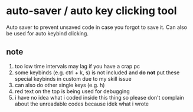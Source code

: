 # auto-saver / auto key clicking tool
Auto saver to prevent unsaved code in case you forgot to save it. Can also be used for auto keybind clicking.

## note
1. too low time intervals may lag if you have a crap pc
2. some keybinds (e.g. ctrl + k, s) is not included and **do not** put these special keybinds in custom due to my skill issue
3. can also do other single keys (e.g. h)
4. red text on the top is being used for debugging
5. i have no idea what i coded inside this thing so please don't complain about the unreadable codes because idek what i wrote
